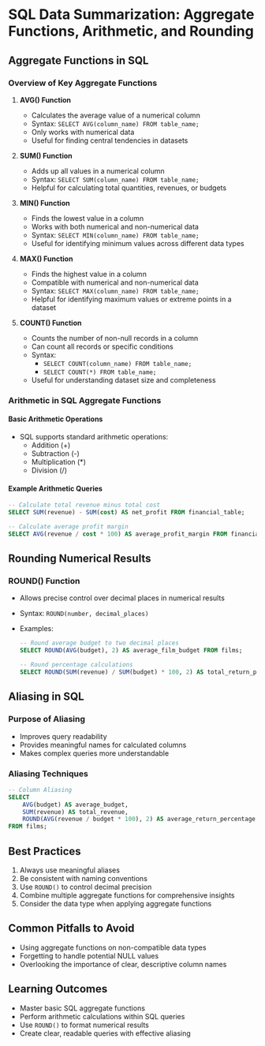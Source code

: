 # SQL Data Summarization: Aggregate Functions, Arithmetic, and Rounding

## Aggregate Functions in SQL

### Overview of Key Aggregate Functions

1. **AVG() Function**

   - Calculates the average value of a numerical column
   - Syntax: `SELECT AVG(column_name) FROM table_name;`
   - Only works with numerical data
   - Useful for finding central tendencies in datasets

2. **SUM() Function**

   - Adds up all values in a numerical column
   - Syntax: `SELECT SUM(column_name) FROM table_name;`
   - Helpful for calculating total quantities, revenues, or budgets

3. **MIN() Function**

   - Finds the lowest value in a column
   - Works with both numerical and non-numerical data
   - Syntax: `SELECT MIN(column_name) FROM table_name;`
   - Useful for identifying minimum values across different data types

4. **MAX() Function**

   - Finds the highest value in a column
   - Compatible with numerical and non-numerical data
   - Syntax: `SELECT MAX(column_name) FROM table_name;`
   - Helpful for identifying maximum values or extreme points in a dataset

5. **COUNT() Function**
   - Counts the number of non-null records in a column
   - Can count all records or specific conditions
   - Syntax:
     - `SELECT COUNT(column_name) FROM table_name;`
     - `SELECT COUNT(*) FROM table_name;`
   - Useful for understanding dataset size and completeness

### Arithmetic in SQL Aggregate Functions

#### Basic Arithmetic Operations

- SQL supports standard arithmetic operations:
  - Addition (+)
  - Subtraction (-)
  - Multiplication (\*)
  - Division (/)

#### Example Arithmetic Queries

```sql
-- Calculate total revenue minus total cost
SELECT SUM(revenue) - SUM(cost) AS net_profit FROM financial_table;

-- Calculate average profit margin
SELECT AVG(revenue / cost * 100) AS average_profit_margin FROM financial_table;
```

## Rounding Numerical Results

### ROUND() Function

- Allows precise control over decimal places in numerical results
- Syntax: `ROUND(number, decimal_places)`
- Examples:

  ```sql
  -- Round average budget to two decimal places
  SELECT ROUND(AVG(budget), 2) AS average_film_budget FROM films;

  -- Round percentage calculations
  SELECT ROUND(SUM(revenue) / SUM(budget) * 100, 2) AS total_return_percentage FROM films;
  ```

## Aliasing in SQL

### Purpose of Aliasing

- Improves query readability
- Provides meaningful names for calculated columns
- Makes complex queries more understandable

### Aliasing Techniques

```sql
-- Column Aliasing
SELECT
    AVG(budget) AS average_budget,
    SUM(revenue) AS total_revenue,
    ROUND(AVG(revenue / budget * 100), 2) AS average_return_percentage
FROM films;
```

## Best Practices

1. Always use meaningful aliases
2. Be consistent with naming conventions
3. Use `ROUND()` to control decimal precision
4. Combine multiple aggregate functions for comprehensive insights
5. Consider the data type when applying aggregate functions

## Common Pitfalls to Avoid

- Using aggregate functions on non-compatible data types
- Forgetting to handle potential NULL values
- Overlooking the importance of clear, descriptive column names

## Learning Outcomes

- Master basic SQL aggregate functions
- Perform arithmetic calculations within SQL queries
- Use `ROUND()` to format numerical results
- Create clear, readable queries with effective aliasing
